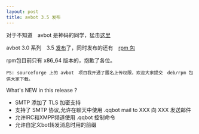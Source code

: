 ```yaml
---
layout: post
title: avbot 3.5 发布
---
```


对于不知道　avbot 是神码的同学，猛击[这里](http://qqbot.avplayer.org)

avbot 3.0 系列　3.5 [发布](http://sourceforge.net/projects/avbot/files/sources/avbot-3.5.tar.bz2/download)了，同时发布的还有　[rpm 包](https://sourceforge.net/projects/avbot/files/rpm/)

rpm包目前只有 x86_64 版本的，抱歉了各位。

    PS: sourceforge 上的 avbot　项目我开通了匿名上传权限，欢迎大家提交　deb/rpm 包供大家下载。

What's NEW in this release ?

* SMTP 添加了 TLS 加密支持
* 支持了 SMTP 协议,允许在聊天中使用 .qqbot mail to XXX 向 XXX 发送邮件
* 允许IRC和XMPP频道使用 .qqbot 控制命令
* 允许自定义bot转发消息时用的前缀
